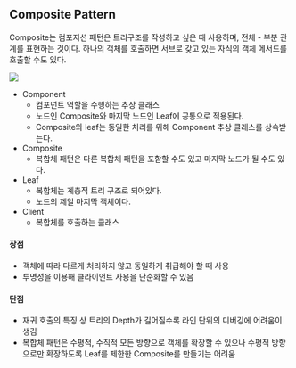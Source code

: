 ## Composite Pattern

Composite는 
컴포지션 패턴은 트리구조를 작성하고 싶은 때 사용하며, 전체 - 부분 관계를 표현하는 것이다.
하나의 객체를 호출하면 서브로 갖고 있는 자식의 객체 메서드를 호출할 수도 있다.


![](https://img1.daumcdn.net/thumb/R1280x0/?scode=mtistory2&fname=https%3A%2F%2Fblog.kakaocdn.net%2Fdn%2FbllXnv%2FbtrvcHDNz4J%2FN5uyJro0ITwOWbVkJPNcXK%2Fimg.png)

- Component
    - 컴포넌트 역할을 수행하는 추상 클래스
    - 노드인 Composite와 마지막 노드인 Leaf에 공통으로 적용된다.
    - Composite와 leaf는 동일한 처리를 위해 Component 추상 클래스를 상속받는다.
- Composite
    - 복합체 패턴은 다른 복합체 패턴을 포함할 수도 있고 마지막 노드가 될 수도 있다.
- Leaf
    - 복합체는 계층적 트리 구조로 되어있다.
    - 노드의 제일 마지막 객체이다.
- Client
    - 복합체를 호출하는 클래스

#### 장점

- 객체에 따라 다르게 처리하지 않고 동일하게 취급해야 할 때 사용
- 투명성을 이용해 클라이언트 사용을 단순화할 수 있음

#### 단점

- 재귀 호출의 특징 상 트리의 Depth가 길어질수록 라인 단위의 디버깅에 어려움이 생김
- 복합체 패턴은 수평적, 수직적 모든 방향으로 객체를 확장할 수 있으나 수평적 방향으로만 확장하도록 Leaf를 제한한 Composite를 만들기는 어려움